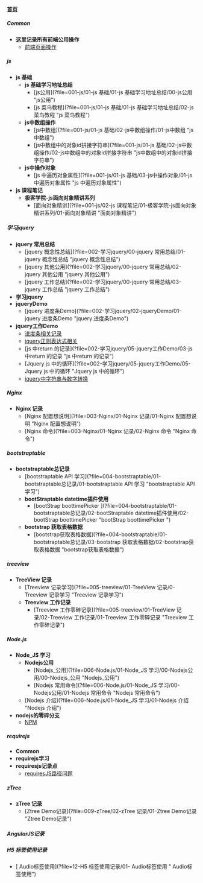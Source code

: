
#### [首页](?file=home-首页)

##### Common
- **这里记录所有前端公用操作**
    - [前端页面操作](?file=000-Common/01-这里记录所有前端公用操作/01-前端页面操作 "前端页面操作")

##### js
- **js 基础**
    - **js 基础学习地址总结**
        - [js公用](?file=001-js/01-js 基础/01-js 基础学习地址总结/00-js公用 "js公用")
        - [js 菜鸟教程](?file=001-js/01-js 基础/01-js 基础学习地址总结/02-js 菜鸟教程 "js 菜鸟教程")
    - **js中数组操作**
        - [js中数组](?file=001-js/01-js 基础/02-js中数组操作/01-js中数组 "js中数组")
        - [js中数组中的对象id拼接字符串](?file=001-js/01-js 基础/02-js中数组操作/02-js中数组中的对象id拼接字符串 "js中数组中的对象id拼接字符串")
    - **js中操作对象**
        - [js 中遍历对象属性](?file=001-js/01-js 基础/03-js中操作对象/01-js 中遍历对象属性 "js 中遍历对象属性")
- **js 课程笔记**
    - **极客学院-js面向对象精讲系列**
        - [面向对象精讲](?file=001-js/02-js 课程笔记/01-极客学院-js面向对象精讲系列/01-面向对象精讲 "面向对象精讲")

##### 学习jquery
- **jquery 常用总结**
    - [jquery 概念性总结](?file=002-学习jquery/00-jquery 常用总结/01-jquery 概念性总结 "jquery 概念性总结")
    - [jquery 其他公用](?file=002-学习jquery/00-jquery 常用总结/02-jquery 其他公用 "jquery 其他公用")
    - [jquery 工作总结](?file=002-学习jquery/00-jquery 常用总结/03-jquery 工作总结 "jquery 工作总结")
- **学习jquery**
- **jqueryDemo**
    - [jquery 进度条Demo](?file=002-学习jquery/02-jqueryDemo/01-jquery 进度条Demo "jquery 进度条Demo")
- **jquery工作Demo**
    - [进度条相关记录](?file=002-学习jquery/05-jquery工作Demo/01-进度条相关记录 "进度条相关记录")
    - [jquery正则表达式相关](?file=002-学习jquery/05-jquery工作Demo/02-jquery正则表达式相关 "jquery正则表达式相关")
    - [js 中return 的记录](?file=002-学习jquery/05-jquery工作Demo/03-js 中return 的记录 "js 中return 的记录")
    - [Jquery js 中的循环](?file=002-学习jquery/05-jquery工作Demo/05-Jquery js 中的循环 "Jquery js 中的循环")
    - [jquery中字符串与数字转换](?file=002-学习jquery/05-jquery工作Demo/07-jquery中字符串与数字转换 "jquery中字符串与数字转换")

##### Nginx
- **Nginx 记录**
    - [Nginx 配置想说明](?file=003-Nginx/01-Nginx 记录/01-Nginx 配置想说明 "Nginx 配置想说明")
    - [Nginx 命令](?file=003-Nginx/01-Nginx 记录/02-Nginx 命令 "Nginx 命令")

##### bootstraptable
- **bootstraptable总记录**
    - [bootstraptable API 学习](?file=004-bootstraptable/01-bootstraptable总记录/01-bootstraptable API 学习 "bootstraptable API 学习")
    - **bootStraptable datetime插件使用**
        - [bootStrap boottimePicker ](?file=004-bootstraptable/01-bootstraptable总记录/02-bootStraptable datetime插件使用/02-bootStrap boottimePicker  "bootStrap boottimePicker ")
    - **bootstrap 获取表格数据**
        - [bootstrap获取表格数据](?file=004-bootstraptable/01-bootstraptable总记录/03-bootstrap 获取表格数据/02-bootstrap获取表格数据 "bootstrap获取表格数据")

##### treeview
- **TreeView 记录**
    - [Treeview 记录学习](?file=005-treeview/01-TreeView 记录/0-Treeview 记录学习 "Treeview 记录学习")
    - **Treeview 工作记录**
        - [Treeview 工作零碎记录](?file=005-treeview/01-TreeView 记录/02-Treeview 工作记录/01-Treeview 工作零碎记录 "Treeview 工作零碎记录")

##### Node.js
- **Node_JS 学习**
    - **Nodejs公用**
        - [Nodejs_公用](?file=006-Node.js/01-Node_JS 学习/00-Nodejs公用/00-Nodejs_公用 "Nodejs_公用")
        - [Nodejs 常用命令](?file=006-Node.js/01-Node_JS 学习/00-Nodejs公用/01-Nodejs 常用命令 "Nodejs 常用命令")
    - [Nodejs 介绍](?file=006-Node.js/01-Node_JS 学习/01-Nodejs 介绍 "Nodejs 介绍")
- **nodejs的零碎分支**
    - [NPM](?file=006-Node.js/02-nodejs的零碎分支/01-NPM "NPM")

##### requirejs
- **Common**
- **requirejs学习**
- **requiresjs记录点**
    - [requiresJS路径问题](?file=007-requirejs/02-requiresjs记录点/01-requiresJS路径问题 "requiresJS路径问题")

##### zTree
- **zTree 记录**
    - [Ztree Demo记录](?file=009-zTree/02-zTree 记录/01-Ztree Demo记录 "Ztree Demo记录")

##### AngularJS记录

##### H5 标签使用记录
- [ Audio标签使用](?file=12-H5 标签使用记录/01- Audio标签使用 " Audio标签使用")

